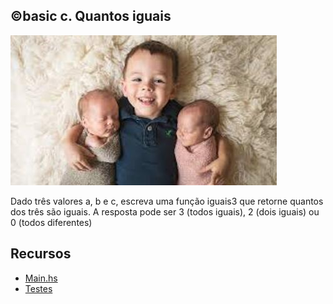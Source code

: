 ## ©basic c. Quantos iguais


![](image.jpg)

Dado três valores a, b e c, escreva uma função iguais3 que retorne quantos dos três são iguais. A resposta pode ser 3 (todos iguais), 2 (dois iguais) ou 0 (todos diferentes)

## Recursos 

- [Main.hs](Main.hs)
- [Testes](t.vpl)